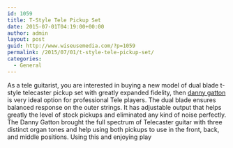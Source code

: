 ```yaml
---
id: 1059
title: T-Style Tele Pickup Set
date: 2015-07-01T04:19:00+00:00
author: admin
layout: post
guid: http://www.wiseusemedia.com/?p=1059
permalink: /2015/07/01/t-style-tele-pickup-set/
categories:
  - General
---
```

As a tele guitarist, you are interested in buying a new model of dual blade t-style telecaster pickup set with greatly expanded fidelity, then [danny gatton](http://www.musiciansfriend.com/accessories/joe-barden-pickups-danny-gatton-t-style-tele-pickup-set/h70739) is very ideal option for professional Tele players. The dual blade ensures balanced response on the outer strings. It has adjustable output that helps greatly the level of stock pickups and eliminated any kind of noise perfectly. The Danny Gatton brought the full spectrum of Telecaster guitar with three distinct organ tones and help using both pickups to use in the front, back, and middle positions. Using this and enjoying play